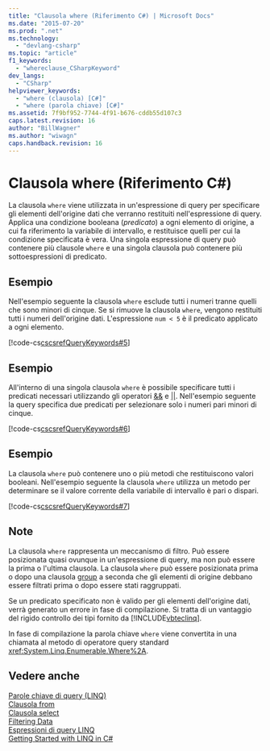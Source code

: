 ```yaml
---
title: "Clausola where (Riferimento C#) | Microsoft Docs"
ms.date: "2015-07-20"
ms.prod: ".net"
ms.technology: 
  - "devlang-csharp"
ms.topic: "article"
f1_keywords: 
  - "whereclause_CSharpKeyword"
dev_langs: 
  - "CSharp"
helpviewer_keywords: 
  - "where (clausola) [C#]"
  - "where (parola chiave) [C#]"
ms.assetid: 7f9bf952-7744-4f91-b676-cddb55d107c3
caps.latest.revision: 16
author: "BillWagner"
ms.author: "wiwagn"
caps.handback.revision: 16
---
```

# Clausola where (Riferimento C#)
La clausola `where` viene utilizzata in un'espressione di query per specificare gli elementi dell'origine dati che verranno restituiti nell'espressione di query.  Applica una condizione booleana \(*predicato*\) a ogni elemento di origine, a cui fa riferimento la variabile di intervallo, e restituisce quelli per cui la condizione specificata è vera.  Una singola espressione di query può contenere più clausole `where` e una singola clausola può contenere più sottoespressioni di predicato.  
  
## Esempio  
 Nell'esempio seguente la clausola `where` esclude tutti i numeri tranne quelli che sono minori di cinque.  Se si rimuove la clausola `where`, vengono restituiti tutti i numeri dell'origine dati.  L'espressione `num < 5` è il predicato applicato a ogni elemento.  
  
 [!code-cs[cscsrefQueryKeywords#5](../../../csharp/language-reference/keywords/codesnippet/CSharp/where-clause_1.cs)]  
  
## Esempio  
 All'interno di una singola clausola `where` è possibile specificare tutti i predicati necessari utilizzando gli operatori [&&](../../../csharp/language-reference/operators/conditional-and-operator.md) e [&#124;&#124;](../../../csharp/language-reference/operators/conditional-or-operator.md).  Nell'esempio seguente la query specifica due predicati per selezionare solo i numeri pari minori di cinque.  
  
 [!code-cs[cscsrefQueryKeywords#6](../../../csharp/language-reference/keywords/codesnippet/CSharp/where-clause_2.cs)]  
  
## Esempio  
 La clausola `where` può contenere uno o più metodi che restituiscono valori booleani.  Nell'esempio seguente la clausola `where` utilizza un metodo per determinare se il valore corrente della variabile di intervallo è pari o dispari.  
  
 [!code-cs[cscsrefQueryKeywords#7](../../../csharp/language-reference/keywords/codesnippet/CSharp/where-clause_3.cs)]  
  
## Note  
 La clausola `where` rappresenta un meccanismo di filtro.  Può essere posizionata quasi ovunque in un'espressione di query, ma non può essere la prima o l'ultima clausola.  La clausola `where` può essere posizionata prima o dopo una clausola [group](../../../csharp/language-reference/keywords/group-clause.md) a seconda che gli elementi di origine debbano essere filtrati prima o dopo essere stati raggruppati.  
  
 Se un predicato specificato non è valido per gli elementi dell'origine dati, verrà generato un errore in fase di compilazione.  Si tratta di un vantaggio del rigido controllo dei tipi fornito da [!INCLUDE[vbteclinq](../../../csharp/includes/vbteclinq-md.md)].  
  
 In fase di compilazione la parola chiave `where` viene convertita in una chiamata al metodo di operatore query standard <xref:System.Linq.Enumerable.Where%2A>.  
  
## Vedere anche  
 [Parole chiave di query \(LINQ\)](../../../csharp/language-reference/keywords/query-keywords.md)   
 [Clausola from](../../../csharp/language-reference/keywords/from-clause.md)   
 [Clausola select](../../../csharp/language-reference/keywords/select-clause.md)   
 [Filtering Data](../../../visual-basic/programming-guide/concepts/linq/filtering-data.md)   
 [Espressioni di query LINQ](../../../csharp/programming-guide/linq-query-expressions/index.md)   
 [Getting Started with LINQ in C\#](../../../csharp/programming-guide/concepts/linq/getting-started-with-linq.md)
